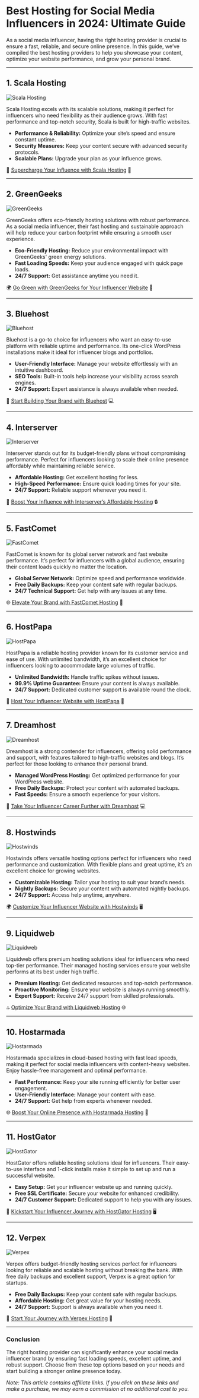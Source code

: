 # Best Hosting for Social Media Influencers in 2024: Ultimate Guide

As a social media influencer, having the right hosting provider is crucial to ensure a fast, reliable, and secure online presence. In this guide, we’ve compiled the best hosting providers to help you showcase your content, optimize your website performance, and grow your personal brand.

---

## 1. Scala Hosting

![Scala Hosting](https://i.imgur.com/uJ5JIK3.png "Scala Web Hosting")

Scala Hosting excels with its scalable solutions, making it perfect for influencers who need flexibility as their audience grows. With fast performance and top-notch security, Scala is built for high-traffic websites. 

- **Performance & Reliability:** Optimize your site’s speed and ensure constant uptime.
- **Security Measures:** Keep your content secure with advanced security protocols.
- **Scalable Plans:** Upgrade your plan as your influence grows.

🚀 [Supercharge Your Influence with Scala Hosting](https://snipitx.com/scala-jy) 🌟

---

## 2. GreenGeeks

![GreenGeeks](https://i.imgur.com/eEwuntu.jpg "GreenGeeks Hosting")

GreenGeeks offers eco-friendly hosting solutions with robust performance. As a social media influencer, their fast hosting and sustainable approach will help reduce your carbon footprint while ensuring a smooth user experience.

- **Eco-Friendly Hosting:** Reduce your environmental impact with GreenGeeks' green energy solutions.
- **Fast Loading Speeds:** Keep your audience engaged with quick page loads.
- **24/7 Support:** Get assistance anytime you need it.

🌍 [Go Green with GreenGeeks for Your Influencer Website](https://snipitx.com/greengeeks-jy) 🍃

---

## 3. Bluehost

![Bluehost](https://i.imgur.com/PasFF9E.jpeg "Bluehost Hosting")

Bluehost is a go-to choice for influencers who want an easy-to-use platform with reliable uptime and performance. Its one-click WordPress installations make it ideal for influencer blogs and portfolios.

- **User-Friendly Interface:** Manage your website effortlessly with an intuitive dashboard.
- **SEO Tools:** Built-in tools help increase your visibility across search engines.
- **24/7 Support:** Expert assistance is always available when needed.

🚀 [Start Building Your Brand with Bluehost](https://snipitx.com/bluehost-jy) 💻

---

## 4. Interserver

![Interserver](https://i.imgur.com/OM5dOEW.jpeg "Interserver Hosting")

Interserver stands out for its budget-friendly plans without compromising performance. Perfect for influencers looking to scale their online presence affordably while maintaining reliable service.

- **Affordable Hosting:** Get excellent hosting for less.
- **High-Speed Performance:** Ensure quick loading times for your site.
- **24/7 Support:** Reliable support whenever you need it.

💸 [Boost Your Influence with Interserver’s Affordable Hosting](https://snipitx.com/interserver-jy) 🔒

---

## 5. FastComet

![FastComet](https://i.imgur.com/7qgXuWp.png "FastComet Hosting")

FastComet is known for its global server network and fast website performance. It’s perfect for influencers with a global audience, ensuring their content loads quickly no matter the location.

- **Global Server Network:** Optimize speed and performance worldwide.
- **Free Daily Backups:** Keep your content safe with regular backups.
- **24/7 Technical Support:** Get help with any issues at any time.

🌐 [Elevate Your Brand with FastComet Hosting](https://snipitx.com/fastcomet-jy) 🚀

---

## 6. HostPapa

![HostPapa](https://i.imgur.com/ouDTkvl.jpeg "HostPapa Hosting")

HostPapa is a reliable hosting provider known for its customer service and ease of use. With unlimited bandwidth, it’s an excellent choice for influencers looking to accommodate large volumes of traffic.

- **Unlimited Bandwidth:** Handle traffic spikes without issues.
- **99.9% Uptime Guarantee:** Ensure your content is always available.
- **24/7 Support:** Dedicated customer support is available round the clock.

🌟 [Host Your Influencer Website with HostPapa](https://snipitx.com/hostpapa-jy) 🚀

---

## 7. Dreamhost

![Dreamhost](https://i.imgur.com/rXIg8ip.jpeg "Dreamhost Hosting")

Dreamhost is a strong contender for influencers, offering solid performance and support, with features tailored to high-traffic websites and blogs. It’s perfect for those looking to enhance their personal brand.

- **Managed WordPress Hosting:** Get optimized performance for your WordPress website.
- **Free Daily Backups:** Protect your content with automated backups.
- **Fast Speeds:** Ensure a smooth experience for your visitors.

🔑 [Take Your Influencer Career Further with Dreamhost](https://snipitx.com/dreamhost-jy) 💻

---

## 8. Hostwinds

![Hostwinds](https://i.imgur.com/53aSNXx.jpeg "Hostwinds Hosting")

Hostwinds offers versatile hosting options perfect for influencers who need performance and customization. With flexible plans and great uptime, it’s an excellent choice for growing websites.

- **Customizable Hosting:** Tailor your hosting to suit your brand’s needs.
- **Nightly Backups:** Secure your content with automated nightly backups.
- **24/7 Support:** Access help anytime, anywhere.

🌍 [Customize Your Influencer Website with Hostwinds](https://snipitx.com/hostwinds-jy) 🖥️

---

## 9. Liquidweb

![Liquidweb](https://i.imgur.com/4IvT9SC.jpeg "Liquidweb Hosting")

Liquidweb offers premium hosting solutions ideal for influencers who need top-tier performance. Their managed hosting services ensure your website performs at its best under high traffic.

- **Premium Hosting:** Get dedicated resources and top-notch performance.
- **Proactive Monitoring:** Ensure your website is always running smoothly.
- **Expert Support:** Receive 24/7 support from skilled professionals.

🔝 [Optimize Your Brand with Liquidweb Hosting](https://snipitx.com/liquidweb-jy) 🌐

---

## 10. Hostarmada

![Hostarmada](https://i.imgur.com/KFbdf3o.jpeg "Hostarmada Hosting")

Hostarmada specializes in cloud-based hosting with fast load speeds, making it perfect for social media influencers with content-heavy websites. Enjoy hassle-free management and optimal performance.

- **Fast Performance:** Keep your site running efficiently for better user engagement.
- **User-Friendly Interface:** Manage your content with ease.
- **24/7 Support:** Get help from experts whenever needed.

🌐 [Boost Your Online Presence with Hostarmada Hosting](https://snipitx.com/hostarmada-jy) 🚀

---

## 11. HostGator

![HostGator](https://i.imgur.com/BcVkH57.jpeg "HostGator Hosting")

HostGator offers reliable hosting solutions ideal for influencers. Their easy-to-use interface and 1-click installs make it simple to set up and run a successful website.

- **Easy Setup:** Get your influencer website up and running quickly.
- **Free SSL Certificate:** Secure your website for enhanced credibility.
- **24/7 Customer Support:** Dedicated support to help you with any issues.

🌟 [Kickstart Your Influencer Journey with HostGator Hosting](https://snipitx.com/hostgator-jy) 🖥️

---

## 12. Verpex

![Verpex](https://i.imgur.com/6x5LhiS.jpeg "Verpex Hosting")

Verpex offers budget-friendly hosting services perfect for influencers looking for reliable and scalable hosting without breaking the bank. With free daily backups and excellent support, Verpex is a great option for startups.

- **Free Daily Backups:** Keep your content safe with regular backups.
- **Affordable Hosting:** Get great value for your hosting needs.
- **24/7 Support:** Support is always available when you need it.

💸 [Start Your Journey with Verpex Hosting](https://snipitx.com/verpex-jy) 🚀

---

### Conclusion

The right hosting provider can significantly enhance your social media influencer brand by ensuring fast loading speeds, excellent uptime, and robust support. Choose from these top options based on your needs and start building a stronger online presence today.

*Note: This article contains affiliate links. If you click on these links and make a purchase, we may earn a commission at no additional cost to you.*
